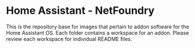 # Home Assistant - NetFoundry

This is the repository base for images that pertain to addon software for the Home Assistant OS. Each folder contains a workspace for an addon. Please review each workspace for individual README files.
